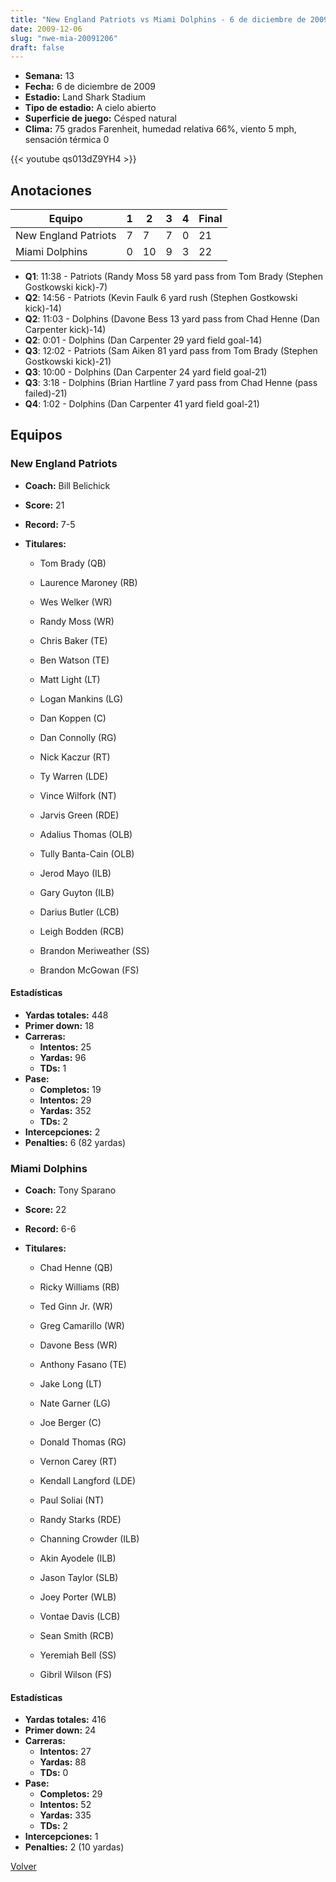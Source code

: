 ```yaml
---
title: "New England Patriots vs Miami Dolphins - 6 de diciembre de 2009"
date: 2009-12-06
slug: "nwe-mia-20091206"
draft: false
---
```


- **Semana:** 13
- **Fecha:** 6 de diciembre de 2009
- **Estadio:** Land Shark Stadium
- **Tipo de estadio:** A cielo abierto
- **Superficie de juego:** Césped natural
- **Clima:** 75 grados Farenheit, humedad relativa 66%, viento 5 mph, sensación térmica 0


{{< youtube qs013dZ9YH4 >}}


## Anotaciones
| Equipo | 1 | 2 | 3 | 4 | Final |
|--------|---|---|---|---|-------|
| New England Patriots  | 7 | 7 | 7 | 0  | 21 |
| Miami Dolphins  | 0 | 10 | 9 | 3  | 22 |
- **Q1**: 11:38 - Patriots (Randy Moss 58 yard pass from Tom Brady (Stephen Gostkowski kick)-7)
- **Q2**: 14:56 - Patriots (Kevin Faulk 6 yard rush (Stephen Gostkowski kick)-14)
- **Q2**: 11:03 - Dolphins (Davone Bess 13 yard pass from Chad Henne (Dan Carpenter kick)-14)
- **Q2**: 0:01 - Dolphins (Dan Carpenter 29 yard field goal-14)
- **Q3**: 12:02 - Patriots (Sam Aiken 81 yard pass from Tom Brady (Stephen Gostkowski kick)-21)
- **Q3**: 10:00 - Dolphins (Dan Carpenter 24 yard field goal-21)
- **Q3**: 3:18 - Dolphins (Brian Hartline 7 yard pass from Chad Henne (pass failed)-21)
- **Q4**: 1:02 - Dolphins (Dan Carpenter 41 yard field goal-21)


## Equipos


### New England Patriots
* **Coach:** Bill Belichick
* **Score:** 21
* **Record:** 7-5
* **Titulares:** 

  * Tom Brady (QB) 

  * Laurence Maroney (RB) 

  * Wes Welker (WR) 

  * Randy Moss (WR) 

  * Chris Baker (TE) 

  * Ben Watson (TE) 

  * Matt Light (LT) 

  * Logan Mankins (LG) 

  * Dan Koppen (C) 

  * Dan Connolly (RG) 

  * Nick Kaczur (RT) 

  * Ty Warren (LDE) 

  * Vince Wilfork (NT) 

  * Jarvis Green (RDE) 

  * Adalius Thomas (OLB) 

  * Tully Banta-Cain (OLB) 

  * Jerod Mayo (ILB) 

  * Gary Guyton (ILB) 

  * Darius Butler (LCB) 

  * Leigh Bodden (RCB) 

  * Brandon Meriweather (SS) 

  * Brandon McGowan (FS) 

#### Estadísticas
* **Yardas totales:** 448
* **Primer down:** 18
* **Carreras:**
  * **Intentos:** 25
  * **Yardas:** 96
  * **TDs:** 1
* **Pase:**
  * **Completos:** 19
  * **Intentos:** 29
  * **Yardas:** 352
  * **TDs:** 2
* **Intercepciones:** 2
* **Penalties:** 6 (82 yardas)

### Miami Dolphins
* **Coach:** Tony Sparano
* **Score:** 22
* **Record:** 6-6
* **Titulares:** 

  * Chad Henne (QB) 

  * Ricky Williams (RB) 

  * Ted Ginn Jr. (WR) 

  * Greg Camarillo (WR) 

  * Davone Bess (WR) 

  * Anthony Fasano (TE) 

  * Jake Long (LT) 

  * Nate Garner (LG) 

  * Joe Berger (C) 

  * Donald Thomas (RG) 

  * Vernon Carey (RT) 

  * Kendall Langford (LDE) 

  * Paul Soliai (NT) 

  * Randy Starks (RDE) 

  * Channing Crowder (ILB) 

  * Akin Ayodele (ILB) 

  * Jason Taylor (SLB) 

  * Joey Porter (WLB) 

  * Vontae Davis (LCB) 

  * Sean Smith (RCB) 

  * Yeremiah Bell (SS) 

  * Gibril Wilson (FS) 

#### Estadísticas
* **Yardas totales:** 416
* **Primer down:** 24
* **Carreras:**
  * **Intentos:** 27
  * **Yardas:** 88
  * **TDs:** 0
* **Pase:**
  * **Completos:** 29
  * **Intentos:** 52
  * **Yardas:** 335
  * **TDs:** 2
* **Intercepciones:** 1
* **Penalties:** 2 (10 yardas)


[Volver](/historia/2009)
